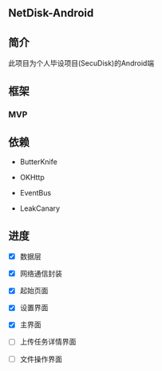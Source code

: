 ## NetDisk-Android

## 简介

此项目为个人毕设项目(SecuDisk)的Android端

## 框架

### MVP

## 依赖

- ButterKnife

- OKHttp

- EventBus

- LeakCanary

## 进度

- [x] 数据层

- [x] 网络通信封装

- [x] 起始页面

- [x] 设置界面

- [x] 主界面

- [ ] 上传任务详情界面

- [ ] 文件操作界面


